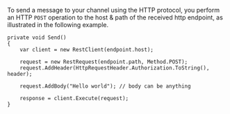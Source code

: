 To send a message to your channel using the HTTP protocol, you perform an HTTP `POST` operation to the host & path of the received http endpoint, as illustrated in the following example.

	private void Send()
    {
		var client = new RestClient(endpoint.host);

		request = new RestRequest(endpoint.path, Method.POST);
		request.AddHeader(HttpRequestHeader.Authorization.ToString(), header);

		request.AddBody("Hello world"); // body can be anything
           
		response = client.Execute(request);
    }